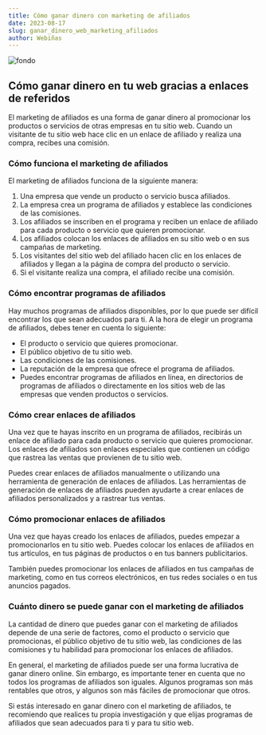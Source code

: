 ```yaml
---
title: Cómo ganar dinero con marketing de afiliados
date: 2023-08-17
slug: ganar_dinero_web_marketing_afiliados
author: Webiñas
---
```


![fondo](/posts/ganar_dinero_web_marketing_afiliados.webp)

## Cómo ganar dinero en tu web gracias a enlaces de referidos

El marketing de afiliados es una forma de ganar dinero al promocionar los productos o servicios de otras empresas en tu sitio web. Cuando un visitante de tu sitio web hace clic en un enlace de afiliado y realiza una compra, recibes una comisión.

### Cómo funciona el marketing de afiliados

El marketing de afiliados funciona de la siguiente manera:

1. Una empresa que vende un producto o servicio busca afiliados.
2. La empresa crea un programa de afiliados y establece las condiciones de las comisiones.
3. Los afiliados se inscriben en el programa y reciben un enlace de afiliado para cada producto o servicio que quieren promocionar.
4. Los afiliados colocan los enlaces de afiliados en su sitio web o en sus campañas de marketing.
5. Los visitantes del sitio web del afiliado hacen clic en los enlaces de afiliados y llegan a la página de compra del producto o servicio.
6. Si el visitante realiza una compra, el afiliado recibe una comisión.

### Cómo encontrar programas de afiliados

Hay muchos programas de afiliados disponibles, por lo que puede ser difícil encontrar los que sean adecuados para ti. A la hora de elegir un programa de afiliados, debes tener en cuenta lo siguiente:

- El producto o servicio que quieres promocionar.
- El público objetivo de tu sitio web.
- Las condiciones de las comisiones.
- La reputación de la empresa que ofrece el programa de afiliados.
- Puedes encontrar programas de afiliados en línea, en directorios de programas de afiliados o directamente en los sitios web de las empresas que venden productos o servicios.

### Cómo crear enlaces de afiliados

Una vez que te hayas inscrito en un programa de afiliados, recibirás un enlace de afiliado para cada producto o servicio que quieres promocionar. Los enlaces de afiliados son enlaces especiales que contienen un código que rastrea las ventas que provienen de tu sitio web.

Puedes crear enlaces de afiliados manualmente o utilizando una herramienta de generación de enlaces de afiliados. Las herramientas de generación de enlaces de afiliados pueden ayudarte a crear enlaces de afiliados personalizados y a rastrear tus ventas.

### Cómo promocionar enlaces de afiliados

Una vez que hayas creado los enlaces de afiliados, puedes empezar a promocionarlos en tu sitio web. Puedes colocar los enlaces de afiliados en tus artículos, en tus páginas de productos o en tus banners publicitarios.

También puedes promocionar los enlaces de afiliados en tus campañas de marketing, como en tus correos electrónicos, en tus redes sociales o en tus anuncios pagados.

### Cuánto dinero se puede ganar con el marketing de afiliados

La cantidad de dinero que puedes ganar con el marketing de afiliados depende de una serie de factores, como el producto o servicio que promocionas, el público objetivo de tu sitio web, las condiciones de las comisiones y tu habilidad para promocionar los enlaces de afiliados.

En general, el marketing de afiliados puede ser una forma lucrativa de ganar dinero online. Sin embargo, es importante tener en cuenta que no todos los programas de afiliados son iguales. Algunos programas son más rentables que otros, y algunos son más fáciles de promocionar que otros.

Si estás interesado en ganar dinero con el marketing de afiliados, te recomiendo que realices tu propia investigación y que elijas programas de afiliados que sean adecuados para ti y para tu sitio web.
